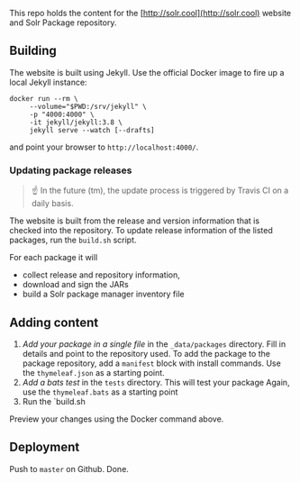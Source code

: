 This repo holds the content for the [http://solr.cool](http://solr.cool) website
and Solr Package repository.

## Building

The website is built using Jekyll.
Use the official Docker image to fire up a local Jekyll instance:

```
docker run --rm \
     --volume="$PWD:/srv/jekyll" \
     -p "4000:4000" \
     -it jekyll/jekyll:3.8 \
     jekyll serve --watch [--drafts]
```

and point your browser to `http://localhost:4000/`.

### Updating package releases

> ☝️ In the future (tm), the update process is triggered by Travis CI on a daily basis.

The website is built from the release and version information that
is checked into the repository. To update release information of the
listed packages, run the `build.sh` script.

For each package it will 

* collect release and repository information, 
* download and sign the JARs
* build a Solr package manager inventory file

## Adding content

1. _Add your package in a single file_ in the `_data/packages` directory.
   Fill in details and point to the repository used. To add the package
   to the package repository, add a `manifest` block with install commands. Use the `thymeleaf.json` as a starting point.
1. _Add a bats test_ in the `tests` directory. This will test your
   package Again, use the `thymeleaf.bats` as a starting point
1. Run the `build.sh


Preview your changes using the Docker command above.

## Deployment

Push to `master` on Github. Done.
